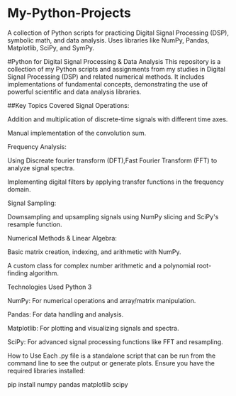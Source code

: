 # My-Python-Projects
A collection of Python scripts for practicing Digital Signal Processing (DSP), symbolic math, and data analysis. Uses libraries like NumPy, Pandas, Matplotlib, SciPy, and SymPy.

#Python for Digital Signal Processing & Data Analysis
This repository is a collection of my Python scripts and assignments from my studies in Digital Signal Processing (DSP) and related numerical methods. It includes implementations of fundamental concepts, demonstrating the use of powerful scientific and data analysis libraries.

##Key Topics Covered
Signal Operations:

Addition and multiplication of discrete-time signals with different time axes.

Manual implementation of the convolution sum.

Frequency Analysis:

Using Discreate fourier transform (DFT),Fast Fourier Transform (FFT) to analyze signal spectra.

Implementing digital filters by applying transfer functions in the frequency domain.

Signal Sampling:

Downsampling and upsampling signals using NumPy slicing and SciPy's resample function.

Numerical Methods & Linear Algebra:

Basic matrix creation, indexing, and arithmetic with NumPy.

A custom class for complex number arithmetic and a polynomial root-finding algorithm.

Technologies Used
Python 3

NumPy: For numerical operations and array/matrix manipulation.

Pandas: For data handling and analysis.

Matplotlib: For plotting and visualizing signals and spectra.

SciPy: For advanced signal processing functions like FFT and resampling.

How to Use
Each .py file is a standalone script that can be run from the command line to see the output or generate plots. Ensure you have the required libraries installed:

pip install numpy pandas matplotlib scipy
